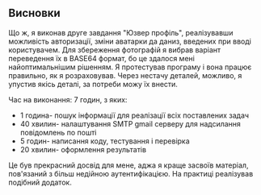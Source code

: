 
## Висновки
Що ж, я виконав друге завдання "Юзвер профіль", реалізувавши можливість авторизації, зміни аватарки да даниз, введених при вводі користувачем. Для збереження фотографій я вибрав варіант переведення їх в BASE64 формат, бо це здалося мені найоптимальнішим рішенням. Я протестував програму і вона працює правильно, як я розраховував. Через нестачу деталей, можливо, я упустив якісь деталі, за потреби можу їх внести.

Час на виконання: 7 годин, з яких:
* 1 година- пошук інформації для реалізації всіх поставлених задач
* 40 хвилин- налаштування SMTP gmail серверу для надсилання повідомлень по пошті
* 5 годин- написання коду, тестування і перевірка
* 20 хвилин- оформлення результатів

Це був прекрасний досвід для мене, аджа я краще засвоїв матеріал, пов'язаний з більш недійною аутентифікацією. На практиці реалізував подібний додаток.